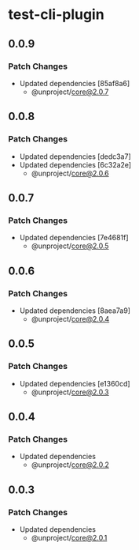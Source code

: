 # test-cli-plugin

## 0.0.9

### Patch Changes

- Updated dependencies [85af8a6]
  - @unproject/core@2.0.7

## 0.0.8

### Patch Changes

- Updated dependencies [dedc3a7]
- Updated dependencies [6c32a2e]
  - @unproject/core@2.0.6

## 0.0.7

### Patch Changes

- Updated dependencies [7e4681f]
  - @unproject/core@2.0.5

## 0.0.6

### Patch Changes

- Updated dependencies [8aea7a9]
  - @unproject/core@2.0.4

## 0.0.5

### Patch Changes

- Updated dependencies [e1360cd]
  - @unproject/core@2.0.3

## 0.0.4

### Patch Changes

- Updated dependencies
  - @unproject/core@2.0.2

## 0.0.3

### Patch Changes

- Updated dependencies
  - @unproject/core@2.0.1
